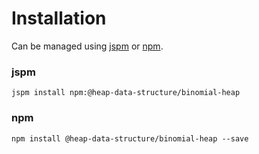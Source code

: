 # Installation

Can be managed using
[jspm](http://jspm.io)
or [npm](https://github.com/npm/npm).

### jspm
```terminal
jspm install npm:@heap-data-structure/binomial-heap
```

### npm
```terminal
npm install @heap-data-structure/binomial-heap --save
```
